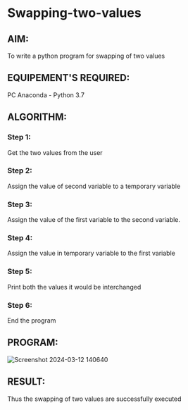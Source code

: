 # Swapping-two-values
## AIM:
To write a python program for swapping of two values
## EQUIPEMENT'S REQUIRED: 
PC
Anaconda - Python 3.7
## ALGORITHM: 
### Step 1:
Get the two values from the user
### Step 2: 
Assign the value of second variable to a temporary variable 
### Step 3: 
Assign the value of the first variable to the second variable.
### Step 4:  
Assign the value in temporary variable to the first variable
### Step 5: 
Print both the values it would be interchanged
### Step 6: 
End the program
## PROGRAM:
![Screenshot 2024-03-12 140640](https://github.com/AnbuSelvanS7/Swapping-two-values/assets/151528411/28ab9840-76c6-492e-8f4c-bce34b5e169a)

## RESULT:
Thus the swapping of two values are successfully executed



